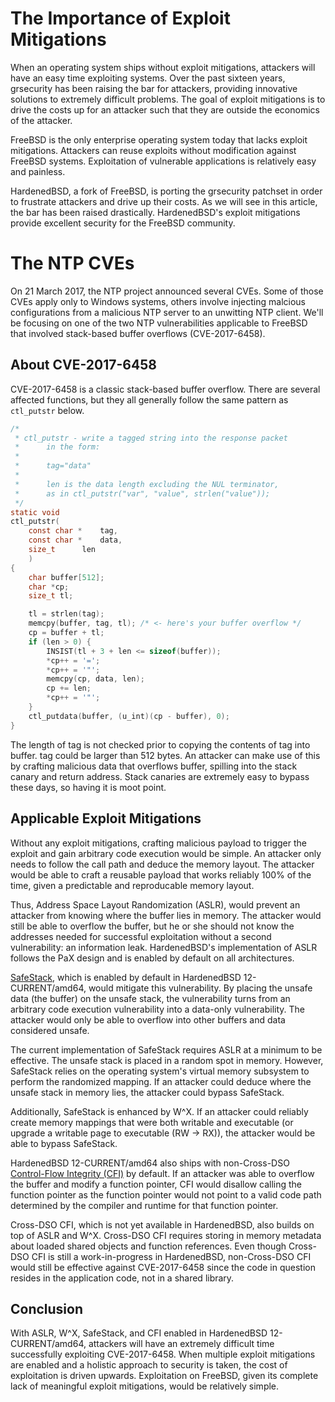 The Importance of Exploit Mitigations
=====================================

When an operating system ships without exploit mitigations, attackers
will have an easy time exploiting systems. Over the past sixteen
years, grsecurity has been raising the bar for attackers, providing
innovative solutions to extremely difficult problems. The goal of
exploit mitigations is to drive the costs up for an attacker such that
they are outside the economics of the attacker.

FreeBSD is the only enterprise operating system today that lacks
exploit mitigations. Attackers can reuse exploits without modification
against FreeBSD systems. Exploitation of vulnerable applications is
relatively easy and painless.

HardenedBSD, a fork of FreeBSD, is porting the grsecurity patchset in
order to frustrate attackers and drive up their costs. As we will see
in this article, the bar has been raised drastically. HardenedBSD's
exploit mitigations provide excellent security for the FreeBSD
community.

The NTP CVEs
============

On 21 March 2017, the NTP project announced several CVEs. Some of
those CVEs apply only to Windows systems, others involve injecting
malcious configurations from a malicious NTP server to an unwitting
NTP client. We'll be focusing on one of the two NTP vulnerabilities
applicable to FreeBSD that involved stack-based buffer overflows
(CVE-2017-6458).

About CVE-2017-6458
-------------------

CVE-2017-6458 is a classic stack-based buffer overflow. There are
several affected functions, but they all generally follow the same
pattern as ```ctl_putstr``` below.

```C
/*
 * ctl_putstr - write a tagged string into the response packet
 *		in the form:
 *
 *		tag="data"
 *
 *		len is the data length excluding the NUL terminator,
 *		as in ctl_putstr("var", "value", strlen("value"));
 */
static void
ctl_putstr(
	const char *	tag,
	const char *	data,
	size_t		len
	)
{
	char buffer[512];
	char *cp;
	size_t tl;

	tl = strlen(tag);
	memcpy(buffer, tag, tl); /* <- here's your buffer overflow */
	cp = buffer + tl;
	if (len > 0) {
		INSIST(tl + 3 + len <= sizeof(buffer));
		*cp++ = '=';
		*cp++ = '"';
		memcpy(cp, data, len);
		cp += len;
		*cp++ = '"';
	}
	ctl_putdata(buffer, (u_int)(cp - buffer), 0);
}
```

The length of tag is not checked prior to copying the contents of tag
into buffer. tag could be larger than 512 bytes. An attacker can make
use of this by crafting malicious data that overflows buffer, spilling
into the stack canary and return address. Stack canaries are extremely
easy to bypass these days, so having it is moot point.

Applicable Exploit Mitigations
------------------------------

Without any exploit mitigations, crafting malicious payload to trigger
the exploit and gain arbitrary code execution would be simple. An
attacker only needs to follow the call path and deduce the memory
layout. The attacker would be able to craft a reusable payload that
works reliably 100% of the time, given a predictable and reproducable
memory layout.

Thus, Address Space Layout Randomization (ASLR), would prevent an
attacker from knowing where the buffer lies in memory. The attacker
would still be able to overflow the buffer, but he or she should not
know the addresses needed for successful exploitation without a second
vulnerability: an information leak. HardenedBSD's implementation of
ASLR follows the PaX design and is enabled by default on all
architectures.

[SafeStack](https://clang.llvm.org/docs/SafeStack.html), which is
enabled by default in HardenedBSD 12-CURRENT/amd64, would mitigate
this vulnerability. By placing the unsafe data (the buffer) on the
unsafe stack, the vulnerability turns from an arbitrary code execution
vulnerability into a data-only vulnerability. The attacker would only
be able to overflow into other buffers and data considered unsafe.

The current implementation of SafeStack requires ASLR at a minimum to
be effective. The unsafe stack is placed in a random spot in memory.
However, SafeStack relies on the operating system's virtual memory
subsystem to perform the randomized mapping. If an attacker could
deduce where the unsafe stack in memory lies, the attacker could
bypass SafeStack.

Additionally, SafeStack is enhanced by W^X. If an attacker could
reliably create memory mappings that were both writable and executable
(or upgrade a writable page to executable (RW -> RX)), the attacker
would be able to bypass SafeStack.

HardenedBSD 12-CURRENT/amd64 also ships with non-Cross-DSO
[Control-Flow Integrity (CFI)](https://clang.llvm.org/docs/ControlFlowIntegrity.html)
by default. If an attacker was able to overflow the buffer and modify
a function pointer, CFI would disallow calling the function pointer as
the function pointer would not point to a valid code path determined
by the compiler and runtime for that function pointer.

Cross-DSO CFI, which is not yet available in HardenedBSD, also builds
on top of ASLR and W^X. Cross-DSO CFI requires storing in memory
metadata about loaded shared objects and function references. Even
though Cross-DSO CFI is still a work-in-progress in HardenedBSD,
non-Cross-DSO CFI would still be effective against CVE-2017-6458 since
the code in question resides in the application code, not in a shared
library.

Conclusion
----------

With ASLR, W^X, SafeStack, and CFI enabled in HardenedBSD
12-CURRENT/amd64, attackers will have an extremely difficult time
successfully exploiting CVE-2017-6458. When multiple exploit
mitigations are enabled and a holistic approach to security is taken,
the cost of exploitation is driven upwards. Exploitation on FreeBSD,
given its complete lack of meaningful exploit mitigations, would be
relatively simple.
